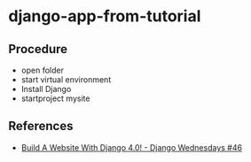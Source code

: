 # django-app-from-tutorial

## Procedure

- open folder
- start virtual environment
- Install Django
- startproject mysite

## References

- [Build A Website With Django 4.0! - Django Wednesdays #46](https://youtu.be/ey8EXTjRuag?t=198)
